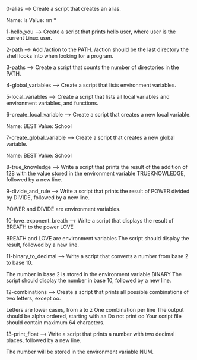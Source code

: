 0-alias --> Create a script that creates an alias.

Name: ls
Value: rm *

1-hello_you --> Create a script that prints hello user, where user is the current Linux user.

2-path --> Add /action to the PATH. /action should be the last directory the shell looks into when looking for a program.

3-paths --> Create a script that counts the number of directories in the PATH.

4-global_variables --> Create a script that lists environment variables.

5-local_variables --> Create a script that lists all local variables and environment variables, and functions.

6-create_local_variable --> Create a script that creates a new local variable.

Name: BEST
Value: School

7-create_global_variable --> Create a script that creates a new global variable.

Name: BEST
Value: School

8-true_knowledge --> Write a script that prints the result of the addition of 128 with the value stored in the environment variable TRUEKNOWLEDGE, followed by a new line.

9-divide_and_rule --> Write a script that prints the result of POWER divided by DIVIDE, followed by a new line.

POWER and DIVIDE are environment variables.

10-love_exponent_breath --> Write a script that displays the result of BREATH to the power LOVE

BREATH and LOVE are environment variables
The script should display the result, followed by a new line.

11-binary_to_decimal --> Write a script that converts a number from base 2 to base 10.

The number in base 2 is stored in the environment variable BINARY
The script should display the number in base 10, followed by a new line.

12-combinations --> Create a script that prints all possible combinations of two letters, except oo.

Letters are lower cases, from a to z
One combination per line
The output should be alpha ordered, starting with aa
Do not print oo
Your script file should contain maximum 64 characters.

13-print_float --> Write a script that prints a number with two decimal places, followed by a new line.

The number will be stored in the environment variable NUM.


